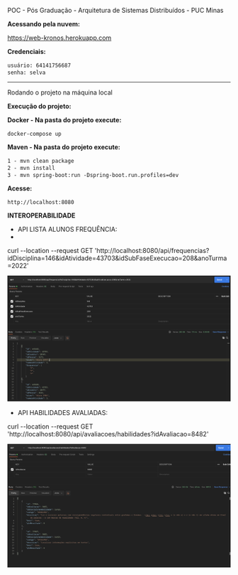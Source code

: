 POC - Pós Graduação - Arquitetura de Sistemas Distribuídos - PUC Minas

**Acessando pela nuvem:**

https://web-kronos.herokuapp.com


**Credenciais:**
```
usuário: 64141756687
senha: selva
```
---------------------------------
Rodando o projeto na máquina local

**Execução do projeto:**

**Docker - Na pasta do projeto execute:**
```
docker-compose up
```
**Maven - Na pasta do projeto execute:**

```
1 - mvn clean package
2 - mvn install
3 - mvn spring-boot:run -Dspring-boot.run.profiles=dev
```

**Acesse:**

```
http://localhost:8080
```

**INTEROPERABILIDADE**

- API LISTA ALUNOS FREQUÊNCIA:
- 
curl --location --request GET 'http://localhost:8080/api/frequencias?idDisciplina=146&idAtividade=43703&idSubFaseExecucao=208&anoTurma=2022'

![This is an image](https://github.com/rafaelprogrammer/poc-kronos/blob/main/images/EvidenciaAlunosFrequenciasAPI.png)

- API HABILIDADES AVALIADAS:

curl --location --request GET 'http://localhost:8080/api/avaliacoes/habilidades?idAvaliacao=8482'

![This is an image](https://github.com/rafaelprogrammer/poc-kronos/blob/main/images/EvidenciaHabilidadesDeUmaAvaliacaoAPI.png)


